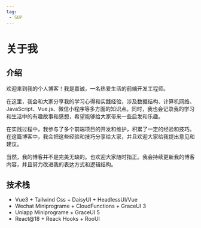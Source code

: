 ```yaml
---
tag:
 - SOP
---
```


# 关于我

## 介绍

欢迎来到我的个人博客！我是嘉诚，一名热爱生活的前端开发工程师。

在这里，我会和大家分享我的学习心得和实践经验，涉及数据结构、计算机网络、JavaScript、Vue.js、微信小程序等多方面的知识点。同时，我也会记录我的学习和生活中的有趣故事和感想，希望能够给大家带来一些启发和乐趣。

在实践过程中，我参与了多个前端项目的开发和维护，积累了一定的经验和技巧。在这篇博客中，我会把这些经验和技巧分享给大家，并且欢迎大家给我提出意见和建议。

当然，我的博客并不是完美无缺的。也欢迎大家随时指正。我会持续更新我的博客内容，并且努力改进我的表达方式和逻辑结构。

## 技术栈

 - Vue3 + Tailwind Css + DaisyUI + HeadlessUI/Vue
 - Wechat Miniprograme + CloudFunctions + GraceUI 3 
 - Uniapp Miniprograme + GraceUI 5
 - React@18 + Reack Hooks + RooUI

